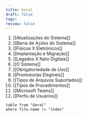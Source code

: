 ```yaml
---
title: Geral
draft: false
tags: 
review: false
---
```

1. [[Atualizações do Sistema]]
2. [[Barra de Ações do Sistema]]
3. [[Físicos X Eletrônicos]]
4. [[Implantação e Migração]]
5. [[Legados X Nato Digitais]]
6. [[O Sistema]]
7. [[Obrigatoriedade de Uso]]
8. [[Promotorias Elegíveis]]
9. [[Tipos de Arquivos Suportados]]
10. [[Tipos de Procedimentos]]
11. [[Microsoft Teams]]
12. [[Perfis de Usuários]]

```dataview
table from "Geral"
where file.name != "index"
```

